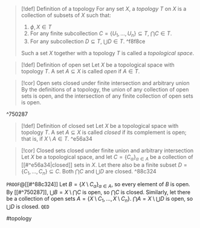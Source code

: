 > [!def] Definition of a topology
> For any set $X$, a *topology* $T$ on $X$ is a collection of subsets of $X$ such that:
> 1. $\phi, X \in T$
> 2. For any finite subcollection $C = \{U_{1},\dots,U_{n}\} \subseteq T$, $\bigcap C \in T$.
> 3. For any subcollection $D \subseteq T$, $\bigcup D \in T$. ^f8f8ce
> 
> Such a set $X$ together with a topology $T$ is called a *topological space*.

> [!def] Definition of open set
> Let $X$ be a topological space with topology $T$. A set $A \subseteq X$ is called *open* if $A \in T$.

> [!cor] Open sets closed under finite intersection and arbitrary union
> By the definitions of a topology, the union of any collection of open sets is open, and the intersection of any finite collection of open sets is open.

^750287

> [!def] Definition of closed set
> Let $X$ be a topological space with topology $T$. A set $A \subseteq X$ is called *closed* if its complement is open; that is, if $X \setminus A \in T$. ^e56a34

> [!cor] Closed sets closed under finite union and arbitrary intersection
> Let $X$ be a topological space, and let ${} C=\{C_{\alpha}\}_{\alpha \in A} {}$ be a collection of [[#^e56a34|closed]] sets in $X$. Let there also be a finite subset $D = \{C_{1},\dots,C_{n}\} \subseteq C$. Both $\bigcap C$ and $\bigcup D$ are closed.  ^88c324

`PROOF`@[[#^88c324]]
Let $B = \{X \setminus C_{\alpha}\}_{\alpha \in A}$, so every element of $B$ is open. By [[#^750287]], $\bigcup B = X \setminus \bigcap C$ is open, so $\bigcap C$ is closed. Similarly, let there be a collection of open sets $A = \{X \setminus C_{1},\dots,X \setminus C_{n}\}$. ${} \bigcap A = X \setminus \bigcup D {}$ is open, so $\bigcup D$ is closed.
`QED`


#topology